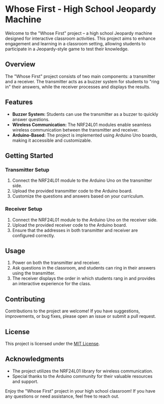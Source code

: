 # Whose First - High School Jeopardy Machine

Welcome to the "Whose First" project – a high school Jeopardy machine designed for interactive classroom activities. This project aims to enhance engagement and learning in a classroom setting, allowing students to participate in a Jeopardy-style game to test their knowledge.

## Overview

The "Whose First" project consists of two main components: a transmitter and a receiver. The transmitter acts as a buzzer system for students to "ring in" their answers, while the receiver processes and displays the results.

## Features

- **Buzzer System:** Students can use the transmitter as a buzzer to quickly answer questions.
- **Wireless Communication:** The NRF24L01 modules enable seamless wireless communication between the transmitter and receiver.
- **Arduino-Based:** The project is implemented using Arduino Uno boards, making it accessible and customizable.

## Getting Started

### Transmitter Setup

1. Connect the NRF24L01 module to the Arduino Uno on the transmitter side.
2. Upload the provided transmitter code to the Arduino board.
3. Customize the questions and answers based on your curriculum.

### Receiver Setup

1. Connect the NRF24L01 module to the Arduino Uno on the receiver side.
2. Upload the provided receiver code to the Arduino board.
3. Ensure that the addresses in both transmitter and receiver are configured correctly.

## Usage

1. Power on both the transmitter and receiver.
2. Ask questions in the classroom, and students can ring in their answers using the transmitter.
3. The receiver displays the order in which students rang in and provides an interactive experience for the class.

## Contributing

Contributions to the project are welcome! If you have suggestions, improvements, or bug fixes, please open an issue or submit a pull request.

## License

This project is licensed under the [MIT License](LICENSE).

## Acknowledgments

- The project utilizes the NRF24L01 library for wireless communication.
- Special thanks to the Arduino community for their valuable resources and support.

Enjoy the "Whose First" project in your high school classroom! If you have any questions or need assistance, feel free to reach out.
